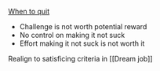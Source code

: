 [When to quit](https://www.linkedin.com/posts/stevenbartlett-123_how-to-know-when-to-quit-something-activity-7179432153070366721-KRts?utm_source=share&utm_medium=member_android)
* Challenge is not worth potential reward
* No control on making it not suck
* Effort making it not suck is not worth it

Realign to satisficing criteria in [[Dream job]]